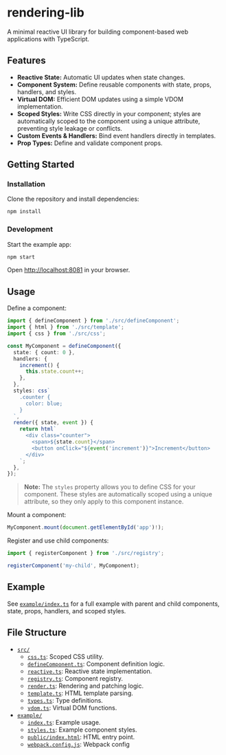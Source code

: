# rendering-lib

A minimal reactive UI library for building component-based web applications with TypeScript.

## Features

- **Reactive State:** Automatic UI updates when state changes.
- **Component System:** Define reusable components with state, props, handlers, and styles.
- **Virtual DOM:** Efficient DOM updates using a simple VDOM implementation.
- **Scoped Styles:** Write CSS directly in your component; styles are automatically scoped to the component using a unique attribute, preventing style leakage or conflicts.
- **Custom Events & Handlers:** Bind event handlers directly in templates.
- **Prop Types:** Define and validate component props.

## Getting Started

### Installation

Clone the repository and install dependencies:

```sh
npm install
```

### Development

Start the example app:

```sh
npm start
```

Open [http://localhost:8081](http://localhost:8081) in your browser.

## Usage

Define a component:

```typescript
import { defineComponent } from './src/defineComponent';
import { html } from './src/template';
import { css } from './src/css';

const MyComponent = defineComponent({
  state: { count: 0 },
  handlers: {
    increment() {
      this.state.count++;
    },
  },
  styles: css`
    .counter {
      color: blue;
    }
  `,
  render({ state, event }) {
    return html`
      <div class="counter">
        <span>${state.count}</span>
        <button onClick="${event('increment')}">Increment</button>
      </div>
    `;
  },
});
```

> **Note:** The `styles` property allows you to define CSS for your component. These styles are automatically scoped using a unique attribute, so they only apply to this component instance.

Mount a component:

```typescript
MyComponent.mount(document.getElementById('app')!);
```

Register and use child components:

```typescript
import { registerComponent } from './src/registry';

registerComponent('my-child', MyComponent);
```

## Example

See [`example/index.ts`](example/index.ts) for a full example with parent and child components, state, props, handlers, and scoped styles.

## File Structure

- [`src/`](src/)
  - [`css.ts`](src/css.ts): Scoped CSS utility.
  - [`defineComponent.ts`](src/defineComponent.ts): Component definition logic.
  - [`reactive.ts`](src/reactive.ts): Reactive state implementation.
  - [`registry.ts`](src/registry.ts): Component registry.
  - [`render.ts`](src/render.ts): Rendering and patching logic.
  - [`template.ts`](src/template.ts): HTML template parsing.
  - [`types.ts`](src/types.ts): Type definitions.
  - [`vdom.ts`](src/vdom.ts): Virtual DOM functions.
- [`example/`](example/)
  - [`index.ts`](example/index.ts): Example usage.
  - [`styles.ts`](example/styles.ts): Example component styles.
  - [`public/index.html`](example/public/index.html): HTML entry point.
  - [`webpack.config.js`](example/webpack.config.js): Webpack config
